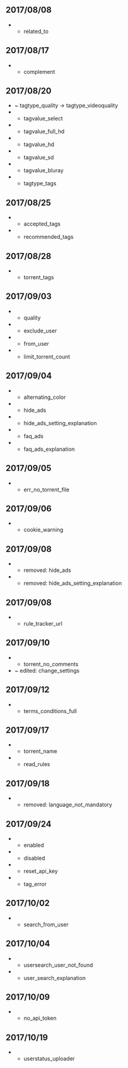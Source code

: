 ## 2017/08/08
* + related_to
## 2017/08/17
* + complement
## 2017/08/20
* ~ tagtype_quality -> tagtype_videoquality
* + tagvalue_select
* + tagvalue_full_hd
* + tagvalue_hd
* + tagvalue_sd
* + tagvalue_bluray
* + tagtype_tags
## 2017/08/25
* + accepted_tags
* + recommended_tags
## 2017/08/28
* + torrent_tags
## 2017/09/03
* + quality
* + exclude_user
* + from_user
* + limit_torrent_count
## 2017/09/04
* + alternating_color
* + hide_ads
* + hide_ads_setting_explanation
* + faq_ads
* + faq_ads_explanation
## 2017/09/05
* + err_no_torrent_file
## 2017/09/06
* + cookie_warning
## 2017/09/08
* - removed: hide_ads
* - removed: hide_ads_setting_explanation
## 2017/09/08
* + rule_tracker_url
## 2017/09/10
* + torrent_no_comments
* ~ edited: change_settings
## 2017/09/12
* + terms_conditions_full
## 2017/09/17
* + torrent_name
* + read_rules
## 2017/09/18
* - removed: language_not_mandatory
## 2017/09/24
* + enabled
* + disabled
* + reset_api_key
* + tag_error
## 2017/10/02
* + search_from_user
## 2017/10/04
* + usersearch_user_not_found
* + user_search_explanation
## 2017/10/09
* + no_api_token
## 2017/10/19
* + userstatus_uploader
